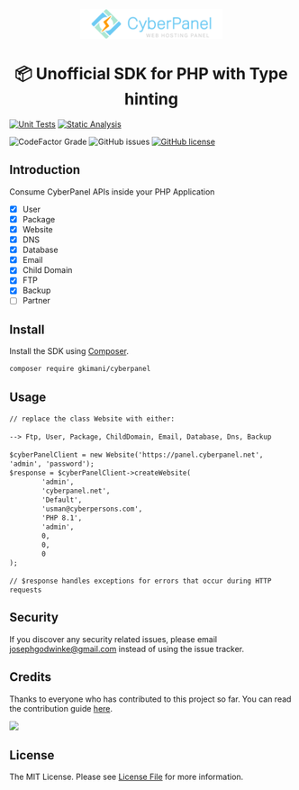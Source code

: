 <p align="center"><img src="/art/cyberpanel.png" width="50%" alt="cyberpanel-logo"></p>

<h1 align="center">📦 Unofficial SDK for PHP with Type hinting</h1>

[![Unit Tests](https://github.com/josephgodwinkimani/cyberpanel-php/actions/workflows/tests.yml/badge.svg)](https://github.com/josephgodwinkimani/cyberpanel-php/actions/workflows/tests.yml)
[![Static Analysis](https://github.com/josephgodwinkimani/cyberpanel-php/actions/workflows/static-analysis.yml/badge.svg)](https://github.com/josephgodwinkimani/cyberpanel-php/actions/workflows/static-analysis.yml)

![CodeFactor Grade](https://img.shields.io/codefactor/grade/github/josephgodwinkimani/cyberpanel-php?style=for-the-badge)
![GitHub issues](https://img.shields.io/github/issues-raw/josephgodwinkimani/cyberpanel-php?style=for-the-badge)
[![GitHub license](https://img.shields.io/github/license/josephgodwinkimani/cyberpanel-php?style=for-the-badge)](https://github.com/josephgodwinkimani/cyberpanel-php/blob/master/LICENSE)

## Introduction

Consume CyberPanel APIs inside your PHP Application

- [x] User
- [x] Package
- [x] Website
- [x] DNS
- [x] Database
- [x] Email
- [x] Child Domain
- [x] FTP
- [x] Backup
- [ ] Partner 

## Install

Install the SDK using [Composer](https://getcomposer.org/).

```bash
composer require gkimani/cyberpanel
```

## Usage

```
// replace the class Website with either: 

--> Ftp, User, Package, ChildDomain, Email, Database, Dns, Backup

$cyberPanelClient = new Website('https://panel.cyberpanel.net', 'admin', 'password');
$response = $cyberPanelClient->createWebsite(
        'admin', 
        'cyberpanel.net',
        'Default',
        'usman@cyberpersons.com',
        'PHP 8.1',
        'admin',
        0,
        0,
        0
);

// $response handles exceptions for errors that occur during HTTP requests

```

## Security

If you discover any security related issues, please email josephgodwinke@gmail.com instead of using the issue tracker.

## Credits

Thanks to everyone who has contributed to this project so far. You can read the contribution guide [here](.github/CONTRIBUTING.md).

<a href="https://github.com/josephgodwinkimani/cyberpanel-php/graphs/contributors">
  <img src="https://contrib.rocks/image?repo=josephgodwinkimani/cyberpanel-php" />
</a>

## License

The MIT License. Please see [License File](LICENSE.md) for more information.